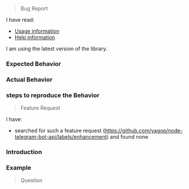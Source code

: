 <!--
This template includes three sections:
1. Bug reporting
2. Feature request
3. Question

Please remove sections that do not apply to your issue
-->



<!--********************************************************************
Reporting a Bug.
*********************************************************************-->

> Bug Report

I have read:

* [Usage information](https://github.com/yagop/node-telegram-bot-api/tree/master/doc/usage.md)
* [Help information](https://github.com/yagop/node-telegram-bot-api/tree/master/doc/help.md)

I am using the latest version of the library.

### Expected Behavior

<!-- Explain what you are trying to achieve -->

### Actual Behavior

<!-- Explain what happens, contrary to what you expected -->

### steps to reproduce the Behavior

<!-- Explain how we can reproduce the bug -->



<!--********************************************************************
Feature Request.
*********************************************************************-->

> Feature Request

I have:

* searched for such a feature request (https://github.com/yagop/node-telegram-bot-api/labels/enhancement) and found none

### Introduction

<!-- Describe what value this feature would add, and in which use case,
or scenario -->

### Example

<!-- A code snippet of how this feature would work, were it already
implemented -->



<!--********************************************************************
Question.
*********************************************************************-->

> Question

<!-- Ask your question here. Please be precise, adding as much detail
as necessary. Also, add a code snippet(s) if possible. -->
